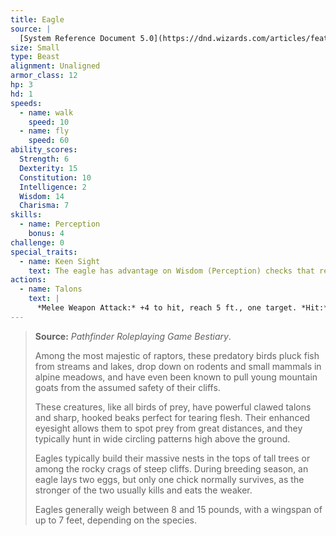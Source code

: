 ```yaml
---
title: Eagle
source: |
  [System Reference Document 5.0](https://dnd.wizards.com/articles/features/systems-reference-document-srd)
size: Small
type: Beast
alignment: Unaligned
armor_class: 12
hp: 3
hd: 1
speeds:
  - name: walk
    speed: 10
  - name: fly
    speed: 60
ability_scores:
  Strength: 6
  Dexterity: 15
  Constitution: 10
  Intelligence: 2
  Wisdom: 14
  Charisma: 7
skills:
  - name: Perception
    bonus: 4
challenge: 0
special_traits:
  - name: Keen Sight
    text: The eagle has advantage on Wisdom (Perception) checks that rely on sight.
actions:
  - name: Talons
    text: |
      *Melee Weapon Attack:* +4 to hit, reach 5 ft., one target. *Hit:* 4 (1d4 + 2) slashing damage.
---
```


> **Source:** *Pathfinder Roleplaying Game Bestiary*.
>
> Among the most majestic of raptors, these predatory birds pluck fish from streams and lakes, drop down on rodents and small mammals in alpine meadows, and have even been known to pull young mountain goats from the assumed safety of their cliffs.
>
> These creatures, like all birds of prey, have powerful clawed talons and sharp, hooked beaks perfect for tearing flesh. Their enhanced eyesight allows them to spot prey from great distances, and they typically hunt in wide circling patterns high above the ground.
>
> Eagles typically build their massive nests in the tops of tall trees or among the rocky crags of steep cliffs. During breeding season, an eagle lays two eggs, but only one chick normally survives, as the stronger of the two usually kills and eats the weaker.
>
> Eagles generally weigh between 8 and 15 pounds, with a wingspan of up to 7 feet, depending on the species.
